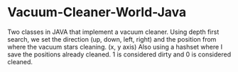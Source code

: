 # Vacuum-Cleaner-World-Java
Two classes in JAVA that implement a vacuum cleaner. Using depth first search, we set the direction (up, down, left, right)
and the position from where the vacuum stars cleaning. (x, y axis)
Also using a hashset where I save the positions already cleaned.
1 is considered dirty and 0 is considered cleaned.
